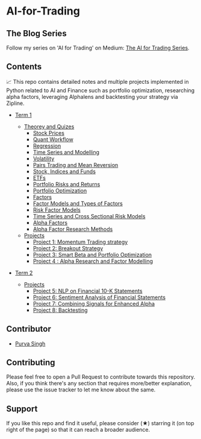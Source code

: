 # AI-for-Trading

## The Blog Series
Follow my series on 'AI for Trading' on Medium: [The AI for Trading Series](https://purvasingh.medium.com).
## Contents
📈 This repo contains detailed notes and multiple projects implemented in Python related to AI and Finance such as portfolio optimization, researching alpha factors, leveraging Alphalens and backtesting your strategy via Zipline.

* [Term 1](https://github.com/purvasingh96/AI-for-Trading/tree/master/Term%201)
  * [Theorey and Quizes](https://github.com/purvasingh96/AI-for-Trading/tree/master/Term%201/Theorey%20%26%20Quizes)
      * [Stock Prices](https://github.com/purvasingh96/AI-for-Trading/tree/master/Term%201/Theorey%20%26%20Quizes/01.%20Stock%20Prices)
      * [Quant Workflow](https://github.com/purvasingh96/AI-for-Trading/tree/master/Term%201/Theorey%20%26%20Quizes/02.%20Quant%20Workflow)
      * [Regression](https://github.com/purvasingh96/AI-for-Trading/tree/master/Term%201/Theorey%20%26%20Quizes/03.%20Regression)
      * [Time Series and Modelling](https://github.com/purvasingh96/AI-for-Trading/tree/master/Term%201/Theorey%20%26%20Quizes/04.%20Time%20Series%20Modelling)
      * [Volatility](https://github.com/purvasingh96/AI-for-Trading/tree/master/Term%201/Theorey%20%26%20Quizes/05.%20Volatility)
      * [Pairs Trading and Mean Reversion](https://github.com/purvasingh96/AI-for-Trading/tree/master/Term%201/Theorey%20%26%20Quizes/06.%20Pairs%20Trading%20and%20Mean%20Reversion)
      * [Stock, Indices and Funds](https://github.com/purvasingh96/AI-for-Trading/tree/master/Term%201/Theorey%20%26%20Quizes/07.%20Stocks%2C%20Indices%20and%20Funds)
      * [ETFs](https://github.com/purvasingh96/AI-for-Trading/tree/master/Term%201/Theorey%20%26%20Quizes/08.%20ETFs)
      * [Portfolio Risks and Returns](https://github.com/purvasingh96/AI-for-Trading/tree/master/Term%201/Theorey%20%26%20Quizes/09.%20Portfolio%20Risks%20and%20Returns)
      * [Portfolio Optimization](https://github.com/purvasingh96/AI-for-Trading/tree/master/Term%201/Theorey%20%26%20Quizes/10.%20Portfolio%20Optimization)
      * [Factors](https://github.com/purvasingh96/AI-for-Trading/tree/master/Term%201/Theorey%20%26%20Quizes/11.%20Factors)
      * [Factor Models and Types of Factors](https://github.com/purvasingh96/AI-for-Trading/tree/master/Term%201/Theorey%20%26%20Quizes/12.%20Factor%20Models%20and%20Types%20of%20Factors)
      * [Risk Factor Models](https://github.com/purvasingh96/AI-for-Trading/tree/master/Term%201/Theorey%20%26%20Quizes/13.%20Risk%20Factor%20Models)
      * [Time Series and Cross Sectional Risk Models](https://github.com/purvasingh96/AI-for-Trading/tree/master/Term%201/Theorey%20%26%20Quizes/14.%20Time%20Series%20and%20Cross%20Sectional%20Risk%20Models)
      * [Alpha Factors](https://github.com/purvasingh96/AI-for-Trading/tree/master/Term%201/Theorey%20%26%20Quizes/15.%20Alpha%20Factors)
      * [Alpha Factor Research Methods](https://github.com/purvasingh96/AI-for-Trading/tree/master/Term%201/Theorey%20%26%20Quizes/16.%20Alpha%20Factor%20Research%20Methods)
  * [Projects](https://github.com/purvasingh96/AI-for-Trading/tree/master/Term%201/Projects)
      * [Project 1: Momentum Trading strategy](https://github.com/purvasingh96/AI-for-Trading/tree/master/Term%201/Projects/Project%20-%201%20-%20Trading%20with%20Momentum)
      * [Project 2: Breakout Strategy](https://github.com/purvasingh96/AI-for-Trading/tree/master/Term%201/Projects/Project%20-%202%20-%20Breakout%20%20Strategy)
      * [Project 3: Smart Beta and Portfolio Optimization](https://github.com/purvasingh96/AI-for-Trading/tree/master/Term%201/Projects/Project%20-%203%20-%20Smart%20Beta%20and%20Portfolio%20Optimization)
      * [Project 4 : Alpha Research and Factor Modelling](https://github.com/purvasingh96/AI-for-Trading/tree/master/Term%201/Projects/Project%20-%204%20-%20Alpha%20Research%20and%20Factor%20Modelling)

* [Term 2](https://github.com/purvasingh96/AI-for-Trading/tree/master/Term%202/Projects)
  * [Projects](https://github.com/purvasingh96/AI-for-Trading/tree/master/Term%202/Projects)
       * [Project 5: NLP on Financial 10-K Statements](https://github.com/purvasingh96/AI-for-Trading/tree/master/Term%202/Projects/Project%20-%205%20-%20NLP%20on%20Financial%20Statements)
       * [Project 6: Sentiment Analysis of Financial Statements](https://github.com/purvasingh96/AI-for-Trading/tree/master/Term%202/Projects/Project%20-%206%20-%20Sentiment%20Analysis%20on%20Financial%20Statements)
       * [Project 7: Combining Signals for Enhanced Alpha](https://github.com/purvasingh96/AI-for-Trading/tree/master/Term%202/Projects/Project%20-%207%20-%20Combining%20Signals%20for%20Enhanced%20Alpha)
       * [Project 8: Backtesting](https://github.com/purvasingh96/AI-for-Trading/tree/master/Term%202/Projects/Project%20-%208%20-%20Backtesting)
      


## Contributor
- [Purva Singh](https://purvasingh96.github.io)

## Contributing

Please feel free to open a Pull Request to contribute towards this repository. Also, if you think there's any section that requires more/better explanation, please use the issue tracker to let me know about the same.

## Support 

If you like this repo and find it useful, please consider (★) starring it (on top right of the page) so that it can reach a broader audience.

